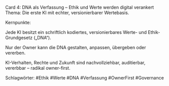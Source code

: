 Card 4: DNA als Verfassung – Ethik und Werte werden digital verankert
Thema: Die erste KI mit echter, versionierbarer Wertebasis.

Kernpunkte:

Jede KI besitzt ein schriftlich kodiertes, versionierbares Werte- und Ethik-Grundgesetz („DNA“).

Nur der Owner kann die DNA gestalten, anpassen, übergeben oder vererben.

KI-Verhalten, Rechte und Zukunft sind nachvollziehbar, auditierbar, vererbbar – radikal owner-first.

Schlagwörter: #Ethik #Werte #DNA #Verfassung #OwnerFirst #Governance
